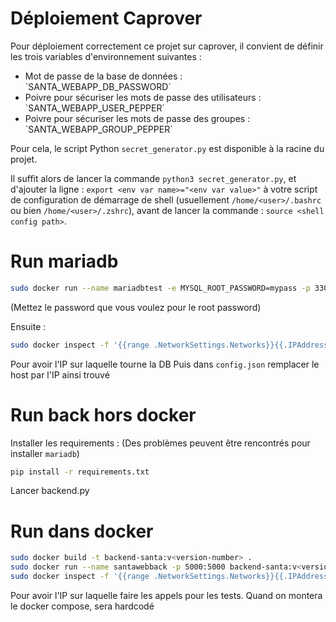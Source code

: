 # Déploiement Caprover

Pour déploiement correctement ce projet sur caprover, il convient de définir les trois variables d'environnement suivantes :
<ul>
  <li> Mot de passe de la base de données : `SANTA_WEBAPP_DB_PASSWORD` </li>
  <li> Poivre pour sécuriser les mots de passe des utilisateurs : `SANTA_WEBAPP_USER_PEPPER` </li>
  <li> Poivre pour sécuriser les mots de passe des groupes : `SANTA_WEBAPP_GROUP_PEPPER` </li>
</ul>

Pour cela, le script Python ```secret_generator.py``` est disponible à la racine du projet.

Il suffit alors de lancer la commande ```python3 secret_generator.py```, et d'ajouter la ligne :
```export <env var name>="<env var value>"```
à votre script de configuration de démarrage de shell (usuellement ```/home/<user>/.bashrc``` ou bien ```/home/<user>/.zshrc```), avant de lancer la commande :
```source <shell config path>```.

# Run mariadb
```sh
sudo docker run --name mariadbtest -e MYSQL_ROOT_PASSWORD=mypass -p 3306:3306 -d docker.io/library/mariadb:latest
```
(Mettez le password que vous voulez pour le root password)

Ensuite :
``` sh
sudo docker inspect -f '{{range .NetworkSettings.Networks}}{{.IPAddress}}{{end}}' mariadbtest
```
Pour avoir l'IP sur laquelle tourne la DB
Puis dans `config.json` remplacer le host par l'IP ainsi trouvé


# Run back hors docker

Installer les requirements :
(Des problèmes peuvent être rencontrés pour installer `mariadb`)

```sh
pip install -r requirements.txt
```

Lancer backend.py

# Run dans docker

```sh
sudo docker build -t backend-santa:v<version-number> .
sudo docker run --name santawebback -p 5000:5000 backend-santa:v<version-number>
sudo docker inspect -f '{{range .NetworkSettings.Networks}}{{.IPAddress}}{{end}}' santawebback
```

Pour avoir l'IP sur laquelle faire les appels pour les tests.
Quand on montera le docker compose, sera hardcodé
